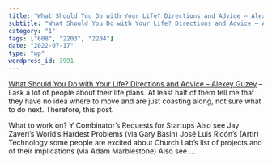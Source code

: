 ```yaml
---
title: "What Should You Do with Your Life? Directions and Advice – Alexey Guzey"
subtitle: "What Should You Do with Your Life? Directions and Advice – Alexey Guzey"
category: "1"
tags: ["608", "2203", "2204"]
date: "2022-07-17"
type: "wp"
wordpress_id: 3991
---
```

[ What Should You Do with Your Life? Directions and Advice – Alexey Guzey]( https://guzey.com/personal/what-should-you-do-with-your-life/#cold-emails-and-twitter) –I ask a lot of people about their life plans. At least half of them tell me that they have no idea where to move and are just coasting along, not sure what to do next. Therefore, this post.

What to work on? Y Combinator’s Requests for Startups Also see Jay Zaveri’s World’s Hardest Problems (via Gary Basin) José Luis Ricón’s (Artir) Technology some people are excited about Church Lab’s list of projects and of their implications (via Adam Marblestone) Also see …